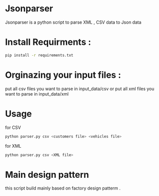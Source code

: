 # Jsonparser

Jsonparser is a python script to parse XML , CSV data to Json data 

# Install Requirments : 
```bash
pip install -r requirements.txt
```
# Orginazing your input files :
put all csv files you want to parse in input_data/csv 
or 
put all xml files you want to parse in input_data/xml 

# Usage 
for CSV 
```bash
python parser.py csv <customers file> <vehicles file>
```
for XML 
```bash
python parser.py csv <XML file>
```
# Main design pattern
this script build mainly based on factory design patterm . 
